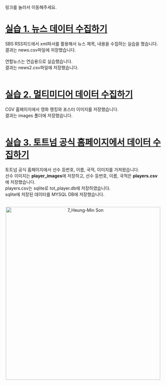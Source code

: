 링크를 눌러서 이동해주세요.<br>
# [실습 1. 뉴스 데이터 수집하기](https://github.com/sswwdk/crawling_practice/blob/main/%EC%8B%A4%EC%8A%B51_%EB%89%B4%EC%8A%A4%EB%8D%B0%EC%9D%B4%ED%84%B0%EC%88%98%EC%A7%91%ED%95%98%EA%B8%B0.ipynb)
SBS RSS피드에서 xml파서를 활용해서 뉴스 제목, 내용을 수집하는 실습을 했습니다.<br>
결과는 news.csv파일에 저장했습니다.<br>
<br>
연합뉴스는 연습용으로 실습했습니다.<br>
결과는 news2.csv파일에 저장했습니다.<br>
<br>

# [실습 2. 멀티미디어 데이터 수집하기](https://github.com/sswwdk/crawling_practice/blob/main/%EC%8B%A4%EC%8A%B52_%EB%A9%80%ED%8B%B0%EB%AF%B8%EB%94%94%EC%96%B4%20%EB%8D%B0%EC%9D%B4%ED%84%B0%20%EC%88%98%EC%A7%91%ED%95%98%EA%B8%B0.ipynb)
CGV 홈페이지에서 영화 랭킹와 포스터 이미지를 저장했습니다.<br>
결과는 images 폴더에 저장했습니다.<br>
<br>

# [실습 3. 토트넘 공식 홈페이지에서 데이터 수집하기](https://github.com/sswwdk/crawling_practice/blob/main/%EC%8B%A4%EC%8A%B53.ipynb)
토트넘 공식 홈페이지에서 선수 등번호, 이름, 국적, 이미지를 가져왔습니다.<br> 
선수 이미지는 **player_images**에 저장하고, 선수 등번호, 이름, 국적은 **players.csv**에 저장했습니다.<br>
players.csv는 sqlite로 tot_player.db에 저장하였습니다.<br>
sqlite에 저장된 데이터를 MYSQL DB에 저장했습니다.<br>
<br>
<p align="center">
<img width="500" height="559" alt="7_Heung-Min Son" src="https://github.com/user-attachments/assets/35ec84cd-3640-4e8c-906b-2c8299d774cb" />
</p>
